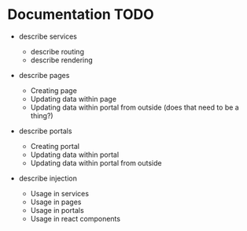# Documentation TODO

* describe services
    * describe routing
    * describe rendering

* describe pages
    * Creating page
    * Updating data within page
    * Updating data within portal from outside (does that need to be a thing?)

* describe portals
    * Creating portal
    * Updating data within portal
    * Updating data within portal from outside

* describe injection
    * Usage in services
    * Usage in pages
    * Usage in portals
    * Usage in react components
